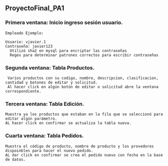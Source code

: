  ## ProyectoFinal_PA1

### Primera ventana: Inicio ingreso sesión usuario.

    Empleado Ejemplo: 

    Usuario: vjavier.1
    Contraseña: javier123
      Utilizó sha2 en mysql para encriptar las contraseñas
      Regex para determinar patrones correctos para escribir contraseñas
      
 
      
### Segunda ventana: Tabla Productos.

     Varios productos con su codigo, nombre, descripcion, clasificacion, cantidad y botones de editar y solicitud.
     Al hacer click en algún botón de editar o solicitud abre la ventana correspondiente. 
  
### Tercera ventana: Tabla Edición.
  
    Muestra ya los productos que estaban en la fila que se seleccionó para editar algún parámetro. 
    AL hacer click en confirmar se actualiza la tabla nueva.
    
### Cuarta ventana: Tabla Pedidos.
  
    Muestra el código de producto, nombre de producto y los provedores dispoinbles para hacer el nuevo pedido. 
    AL dar click en confirmar se crea el pedido nuevo con fecha en la base de datos. 

 
